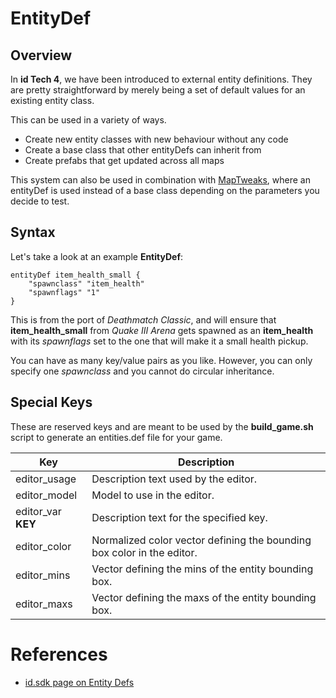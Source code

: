 # EntityDef

## Overview

In **id Tech 4**, we have been introduced to external entity definitions. They are pretty straightforward by merely being a set of default values for an existing entity class.

This can be used in a variety of ways.

- Create new entity classes with new behaviour without any code
- Create a base class that other entityDefs can inherit from
- Create prefabs that get updated across all maps

This system can also be used in combination with [MapTweaks](Documentation/MapTweaks.md), where an entityDef is used instead of a base class depending on the parameters you decide to test.

## Syntax

Let's take a look at an example **EntityDef**:

```
entityDef item_health_small {
	"spawnclass" "item_health"
	"spawnflags" "1"
}
```

This is from the port of *Deathmatch Classic*, and will ensure that **item_health_small** from *Quake III Arena* gets spawned as an **item_health** with its *spawnflags* set to the one that will make it a small health pickup.

You can have as many key/value pairs as you like. However, you can only specify one *spawnclass* and you cannot do circular inheritance.

## Special Keys

These are reserved keys and are meant to be used by the **build_game.sh** script to generate an entities.def file for your game.

| Key                | Description                                                            |
|--------------------|------------------------------------------------------------------------|
| editor_usage       | Description text used by the editor.                                   |
| editor_model       | Model to use in the editor.                                            |
| editor_var **KEY** | Description text for the specified key.                                |
| editor_color       | Normalized color vector defining the bounding box color in the editor. |
| editor_mins        | Vector defining the mins of the entity bounding box.                   |
| editor_maxs        | Vector defining the maxs of the entity bounding box.                   |

# References

- [id.sdk  page on Entity Defs](http://icculus.org/~marco/notmine/id-dev/www.iddevnet.com/doom3/entitydefs.html)